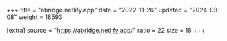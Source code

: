+++
title = "abridge.netlify.app"
date = "2022-11-26"
updated = "2024-03-08"
weight = 18593

[extra]
source = "https://abridge.netlify.app/"
ratio = 22
size = 18
+++
